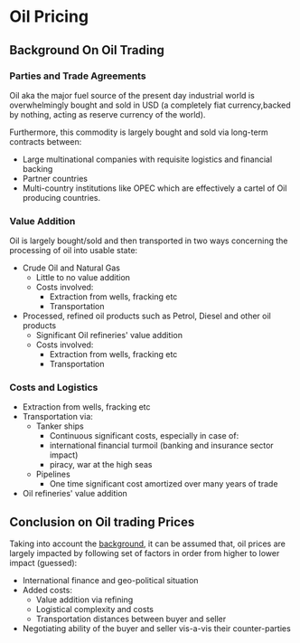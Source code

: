 # Oil Pricing

## Background On Oil Trading

### Parties and Trade Agreements

Oil aka the major fuel source of the present day industrial world is overwhelmingly bought and sold in USD (a completely fiat currency,backed by nothing, acting as reserve currency of the world).

Furthermore, this commodity is largely bought and sold via long-term contracts between:

- Large multinational companies with requisite logistics and financial backing
- Partner countries
- Multi-country institutions like OPEC which are effectively a cartel of Oil producing countries.

### Value Addition

Oil is largely bought/sold and then transported in two ways concerning the processing of oil into usable state:

- Crude Oil and Natural Gas
    - Little to no value addition
    - Costs involved:
        - Extraction from wells, fracking etc
        - Transportation
- Processed, refined oil products such as Petrol, Diesel and other oil products
    - Significant Oil refineries' value addition
    - Costs involved:
        - Extraction from wells, fracking etc
        - Transportation

### Costs and Logistics

- Extraction from wells, fracking etc
- Transportation via:
    - Tanker ships
        - Continuous significant costs, especially in case of:
        - international financial turmoil (banking and insurance sector impact)
        - piracy, war at the high seas
    - Pipelines
        - One time significant cost amortized over many years of trade
- Oil refineries' value addition

## Conclusion on Oil trading Prices

Taking into account the [background](#background-on-oil-trading), it can be assumed that, oil prices are largely impacted by following set of factors in order from higher to lower impact (guessed):

- International finance and geo-political situation
- Added costs:
    - Value addition via refining
    - Logistical complexity and costs
    - Transportation distances between buyer and seller
- Negotiating ability of the buyer and seller vis-a-vis their counter-parties
